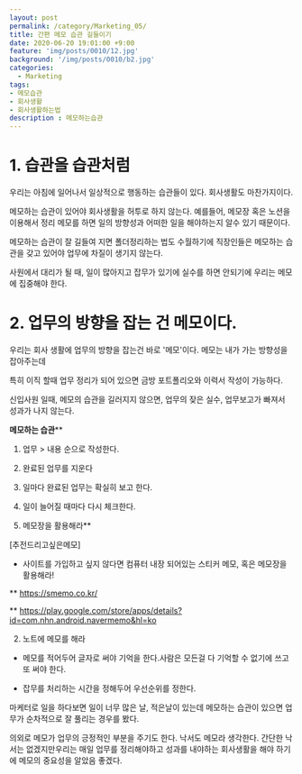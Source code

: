 ```yaml
---
layout: post
permalink: /category/Marketing_05/
title: 간편 메모 습관 길들이기 
date: 2020-06-20 19:01:00 +9:00
feature: 'img/posts/0010/12.jpg'
background: '/img/posts/0010/b2.jpg'
categories:
  - Marketing
tags:
- 메모습관
- 회사생활 
- 회사생활하는법
description : 메모하는습관
---
```


# **1.**  습관을 습관처럼 

우리는 아침에 일어나서 일상적으로 행동하는 습관들이 있다. 회사생활도 마찬가지이다. 

메모하는 습관이 있어야 회사생활을 허투로 하지 않는다. 예를들어, 메모장 혹은 노션을 이용해서 정리 메모를 하면 일의 방향성과 어떠한 일을 해야하는지 알수 있기 때문이다. 

메모하는 습관이 잘 길들여 지면 폴더정리하는 법도 수월하기에 직장인들은 메모하는 습관을 갖고 있어야 업무에 차질이 생기지 않는다. 

사원에서 대리가 될 때, 일이 많아지고 잡무가 있기에 실수를 하면 안되기에 우리는 메모에 집중해야 한다. 



#  2. 업무의 방향을 잡는 건 메모이다. 

우리는 회사 생활에 업무의 방향을 잡는건 바로 '메모'이다. 메모는 내가 가는 방향성을 잡아주는데

특히 이직 할때 업무 정리가 되어 있으면  금방 포트폴리오와 이력서 작성이 가능하다. 

신입사원 일때, 메모의 습관을 길러지지 않으면, 업무의 잦은 실수, 업무보고가 빠져서 성과가 나지 않는다. 



**메모하는 습관**** 

1. 업무 > 내용 순으로 작성한다. 
2. 완료된 업무를  지운다 
3. 일마다 완료된 업무는 확실히 보고 한다.
4. 일이 늘어질 때마다 다시 체크한다. 



1. 메모장을 활용해라** 

[추전드리고싶은메모]

* 사이트를 가입하고 싶지 않다면 컴퓨터 내장 되어있는 스티커 메모, 혹은 메모장을 활용해라! 

** https://smemo.co.kr/ 

** https://play.google.com/store/apps/details?id=com.nhn.android.navermemo&hl=ko 



2. 노트에 메모를 해라 

* 메모를 적어두어 글자로 써야 기억을 한다.사람은 모든걸 다 기억할 수 없기에 쓰고 또 써야 한다. 

* 잡무를 처리하는 시간을 정해두어 우선순위를 정한다. 



마케터로 일을 하다보면 일이 너무 많은 날, 적은날이 있는데 메모하는 습관이 있으면  업무가 순차적으로 잘 풀리는 경우를 봤다. 

의외로 메모가 업무의 긍정적인 부분을 주기도 한다. 낙서도 메모라 생각한다. 간단한 낙서는 없겠지만우리는 매일 업무를 정리해야하고 성과를 내야하는 회사생활을 해야 하기에 메모의 중요성을 알았음 좋겠다. 











